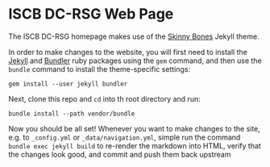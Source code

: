 # ISCB DC-RSG Web Page

The ISCB DC-RSG homepage makes use of the [Skinny Bones](https://mmistakes.github.io/skinny-bones-jekyll/getting-started/) Jekyll theme.

In order to make changes to the website, you will first need to install the
[Jekyll](https://jekyllrb.com/) and [Bundler](http://bundler.io/) ruby packages
using the `gem` command, and then use the `bundle` command to install the
theme-specific settings:

    gem install --user jekyll bundler

Next, clone this repo and `cd` into th root directory and run:

    bundle install --path vendor/bundle

Now you should be all set! Whenever you want to make changes to the site, e.g.
to `_config.yml` or `_data/navigation.yml`, simple run the command `bundle exec
jekyll build` to re-render the markdown into HTML, verify that the changes look
good, and commit and push them back upstream




